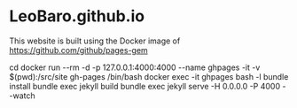 # LeoBaro.github.io

This website is built using the Docker image of https://github.com/github/pages-gem


cd <project-dir>
docker run --rm -d -p 127.0.0.1:4000:4000 --name ghpages -it -v $(pwd):/src/site gh-pages /bin/bash
docker exec -it ghpages bash -l
bundle install
bundle exec jekyll build 
bundle exec jekyll serve -H 0.0.0.0 -P 4000 --watch